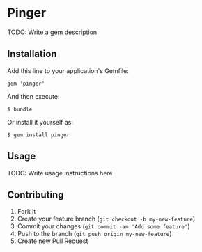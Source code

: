 # Pinger

TODO: Write a gem description

## Installation

Add this line to your application's Gemfile:

    gem 'pinger'

And then execute:

    $ bundle

Or install it yourself as:

    $ gem install pinger

## Usage

TODO: Write usage instructions here

## Contributing

1. Fork it
2. Create your feature branch (`git checkout -b my-new-feature`)
3. Commit your changes (`git commit -am 'Add some feature'`)
4. Push to the branch (`git push origin my-new-feature`)
5. Create new Pull Request
